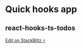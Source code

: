 # Quick hooks app
## react-hooks-ts-todos

[Edit on StackBlitz ⚡️](https://stackblitz.com/edit/react-ts-qnojnk)
